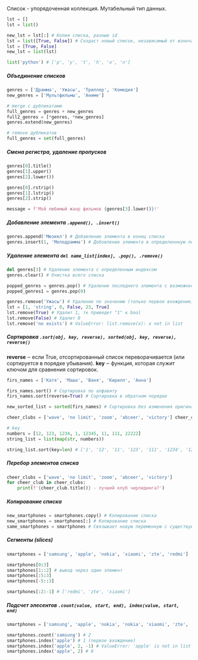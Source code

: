 Список - упорядоченная коллекция. Мутабельный тип данных.
```python
lst = []
lst = list()

new_lst = lst[:] # Копия списка, разные id
lst = list([True, False]) # Создаст новый список, независимый от изночального
lst = [True, False]
new_lst = list(lst)

list('python') # ['p', 'y', 't', 'h', 'o', 'n']

```
##### Объединение списков
```python
genres = ['Драмма', 'Ужасы', 'Триллер', 'Комедия']
new_genres = ['Мультфильмы', 'Аниме']

# merge с дубликатами
full_genres = genres + new_genres
full2_genres = [*genres, *new_genres]
genres.extend(new_genres)

# remove дубликатов
full_genres = set(full_genres)
```
##### Смена регистра, удаление пропусков
```python
genres[0].title()
genres[1].upper()
genres[2].lower())

genres[0].rstrip()
genres[1].lstrip()
genres[2].strip()

message = f'Мой любимый жанр фильмов {genres[3].lower()}!'
```
##### Добавление элемента `.append(), .insert()`
```python
genres.append('Мюзикл') # Добавление элемента в конец списка
genres.insert(1, 'Мелодрамма') # Добовление элемента в определеннную позицию списка
```
##### Удаление элемента `del name_list[index], .pop(), .remove()`
```python
del genres[3] # Удаление элемента с определенным индексом
genres.clear() # Очистка всего списка

popped_genres = genres.pop() # Удаление последнего элемента с возможностью сохранить значени 
popped_genres1 = genres.pop(0)

genres.remove('Ужасы') # Удаление по значению (только первое вхождение)
lst = [1, 'string', 0, False, 23, True]
lst.remove(True) # Удалит 1, тк приведет "1" к bool
lst.remove(False) # Удалит 0
lst.remove('no exists') # ValueError: list.remove(x): x not in list
```
##### Сортировка `.sort(obj, key, reverse), sorted(obj, key, reverse), reverse()`

**reverse** ‒ если True, отсортированный список переворачивается (или сортируется в порядке убывания). 
**key** ‒ функция, которая служит ключом для сравнения сортировок.  


```python
firs_names = ['Катя', 'Маша', 'Ваня', 'Кирилл', 'Анна']

firs_names.sort() # Сортировка по алфавиту
firs_names.sort(reverse=True) # Сортировка в обратном порядке

new_sorted_list = sorted(firs_names) # Сортировка без изменения оригинального списка

cheer_clubs = ['wave', 'no limit', 'zoom', 'abceer', 'victory'] cheer_clubs.reverse() # Изменения порядка на обратный, без сортировки

# key
numbers = [12, 123, 1234, 1, 12345, 11, 111, 22222]
string_list = list(map(str, numbers))

string_list.sort(key=len) # ['1', '12', '11', '123', '111', '1234', '12345', '22222']

```
##### Перебор элементов списка
```python
cheer_clubs = ['wave', 'no limit', 'zoom', 'abceer', 'victory']
for cheer_club in cheer_clubs:     
	print(f'{cheer_club.title()} - лучший клуб чирлидинга?')
```
##### Копирование списка
```python
new_smartphones = smartphones.copy() # Копирование списка
new_smartphones = smartphones[:] # Копирование списка
same_smartphones = smartphones # Связывает новую переменную с существующем списком
```
##### Сегменты (slices)
```python
smartphones = ['samsung', 'apple', 'nokia', 'xiaomi', 'zte', 'redmi']

smartphones[0:3] 
smartphones[1::2] # вывод через один элемент
smartphones[:5:3] 
smartphones[-5::3]

smartphones[:2:-1] # ['redmi', 'zte', 'xiaomi']
```

##### Подсчет элесентов `.count(value, start, end), index(value, start, end)`

```python
smartphones = ['samsung', 'apple', 'nokia', 'nokia', 'xiaomi', 'zte', 'redmi', 'samsung', 'apple']

smartphones.count('samsung') # 2
smartphones.index('apple') # 1 (первое вхождение)
smartphones.index('apple', 2, -1) # ValueError: 'apple' is not in list
smartphones.index('apple', 2) # 8
```